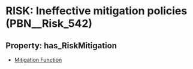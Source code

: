 # RISK: __Ineffective mitigation policies__ (PBN__Risk_542)

## Property: has_RiskMitigation

* [Mitigation Function](PBN__RiskMitigation_771)

